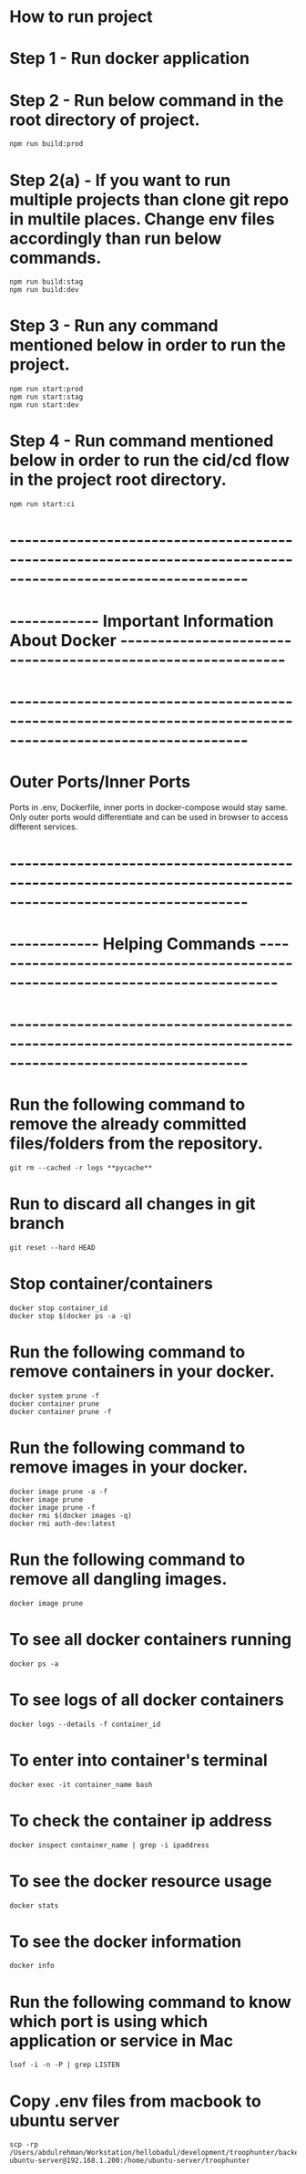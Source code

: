 # How to run project

# Step 1 - Run docker application

# Step 2 - Run below command in the root directory of project.

    npm run build:prod

# Step 2(a) - If you want to run multiple projects than clone git repo in multile places. Change env files accordingly than run below commands.

    npm run build:stag
    npm run build:dev

# Step 3 - Run any command mentioned below in order to run the project.

    npm run start:prod
    npm run start:stag
    npm run start:dev

# Step 4 - Run command mentioned below in order to run the cid/cd flow in the project root directory.

    npm run start:ci

# ------------------------------------------------------------------------------------------------------------
# ------------ Important Information About Docker ------------------------------------------------------------
# ------------------------------------------------------------------------------------------------------------

# Outer Ports/Inner Ports
Ports in .env, Dockerfile, inner ports in docker-compose would stay same. Only outer ports would differentiate and can be used in browser to access different services.

# ------------------------------------------------------------------------------------------------------------
# ------------ Helping Commands ------------------------------------------------------------------------------
# ------------------------------------------------------------------------------------------------------------

# Run the following command to remove the already committed files/folders from the repository.

    git rm --cached -r logs **pycache**

# Run to discard all changes in git branch

    git reset --hard HEAD

# Stop container/containers

    docker stop container_id
    docker stop $(docker ps -a -q)

# Run the following command to remove containers in your docker.

    docker system prune -f
    docker container prune
    docker container prune -f

# Run the following command to remove images in your docker.

    docker image prune -a -f
    docker image prune
    docker image prune -f
    docker rmi $(docker images -q)
    docker rmi auth-dev:latest

# Run the following command to remove all dangling images.

    docker image prune

# To see all docker containers running

    docker ps -a

# To see logs of all docker containers

    docker logs --details -f container_id

# To enter into container's terminal

    docker exec -it container_name bash

# To check the container ip address

    docker inspect container_name | grep -i ipaddress

# To see the docker resource usage

    docker stats

# To see the docker information

    docker info

# Run the following command to know which port is using which application or service in Mac

    lsof -i -n -P | grep LISTEN

# Copy .env files from macbook to ubuntu server

    scp -rp /Users/abdulrehman/Workstation/hellobadul/development/troophunter/backend/.env ubuntu-server@192.168.1.200:/home/ubuntu-server/troophunter
